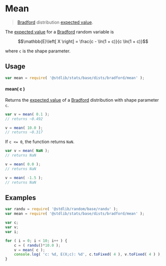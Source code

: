 <!--

@license Apache-2.0

Copyright (c) 2025 The Stdlib Authors.

Licensed under the Apache License, Version 2.0 (the "License");
you may not use this file except in compliance with the License.
You may obtain a copy of the License at

   http://www.apache.org/licenses/LICENSE-2.0

Unless required by applicable law or agreed to in writing, software
distributed under the License is distributed on an "AS IS" BASIS,
WITHOUT WARRANTIES OR CONDITIONS OF ANY KIND, either express or implied.
See the License for the specific language governing permissions and
limitations under the License.

-->

# Mean

> [Bradford][bradford-distribution] distribution [expected value][expected-value].

<!-- Section to include introductory text. Make sure to keep an empty line after the intro `section` element and another before the `/section` close. -->

<section class="intro">

The [expected value][expected-value] for a [Bradford][bradford-distribution] random variable is

<!-- <equation class="equation" label="eq:bradford_expectation" align="center" raw="\mathbb{E}\left[ X \right] = \frac{c - \ln(1 + c)}{c \ln(1 + c)}" alt="Expected value for a Bradford distribution."> -->

```math
\mathbb{E}\left[ X \right] = \frac{c - \ln(1 + c)}{c \ln(1 + c)}
```

<!-- <div class="equation" align="center" data-raw-text="\mathbb{E}\left[ X \right] = \frac{c - \ln(1 + c)}{c \ln(1 + c)}" data-equation="eq:bradford_expectation">
    <img src="https://cdn.jsdelivr.net/gh/stdlib-js/stdlib@591cf9d5c3a0cd3c1ceec961e5c49d73a68374cb/lib/node_modules/@stdlib/stats/base/dists/bradford/mean/docs/img/equation_bradford_expectation.svg" alt="Expected value for a Bradford distribution.">
    <br>
</div> -->

<!-- </equation> -->

where `c` is the shape parameter.

</section>

<!-- /.intro -->

<!-- Package usage documentation. -->

<section class="usage">

## Usage

```javascript
var mean = require( '@stdlib/stats/base/dists/bradford/mean' );
```

#### mean( c )

Returns the [expected value][expected-value] of a [Bradford][bradford-distribution] distribution with shape parameter `c`.

```javascript
var v = mean( 0.1 );
// returns ~0.492

v = mean( 10.0 );
// returns ~0.317
```

If `c <= 0`, the function returns `NaN`.

```javascript
var v = mean( NaN );
// returns NaN

v = mean( 0.0 );
// returns NaN

v = mean( -1.5 );
// returns NaN
```

</section>

<!-- /.usage -->

<!-- Package usage notes. Make sure to keep an empty line after the `section` element and another before the `/section` close. -->

<section class="notes">

</section>

<!-- /.notes -->

<!-- Package usage examples. -->

<section class="examples">

## Examples

<!-- eslint no-undef: "error" -->

```javascript
var randu = require( '@stdlib/random/base/randu' );
var mean = require( '@stdlib/stats/base/dists/bradford/mean' );

var c;
var v;
var i;

for ( i = 0; i < 10; i++ ) {
    c = ( randu()*10.0 );
    v = mean( c );
    console.log( 'c: %d, E(X;c): %d', c.toFixed( 4 ), v.toFixed( 4 ) );
}
```

</section>

<!-- /.examples -->

<!-- Section for related `stdlib` packages. Do not manually edit this section, as it is automatically populated. -->

<section class="related">

</section>

<!-- /.related -->

<!-- Section for all links. Make sure to keep an empty line after the `section` element and another before the `/section` close. -->

<section class="links">

[bradford-distribution]: https://en.wikipedia.org/wiki/Bradford%27s_law

[expected-value]: https://en.wikipedia.org/wiki/Expected_value

</section>

<!-- /.links -->
